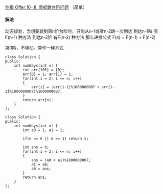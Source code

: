 [剑指 Offer 10- II. 青蛙跳台阶问题](https://leetcode-cn.com/problems/qing-wa-tiao-tai-jie-wen-ti-lcof/) （简单）

#### 解法
动态规划，当想要跳到第n阶台阶时，只能从n-1或者n-2跳一次到达
到达n-1阶 有F(n-1) 种方法
到达n-2阶 有F(n-2) 种方法
那么递推公式 F(n) = F(n-1) + F(n-2)

第0阶，不移动。算作一种方式


```
class Solution {
public:
    int numWays(int n) {
        int arr[105] = {0};
        arr[0] = 1; arr[1] = 1;
        for(int i = 2; i <= n; i++)
        {
            arr[i] = (arr[i-1]%1000000007 + arr[i-2]%1000000007)%1000000007;
        }
        return arr[n];
    }
};

class Solution {
public:
    int numWays(int n) {
        int a0 = 1, a1 = 1;

        if(n == 0 || n == 1) return 1;

        int ans = 0;
        for(int i = 2; i <= n; i++)
        {
            ans = (a0 + a1)%1000000007;
            a1 = a0;
            a0 = ans;
        }
        return ans;
    }
};

```